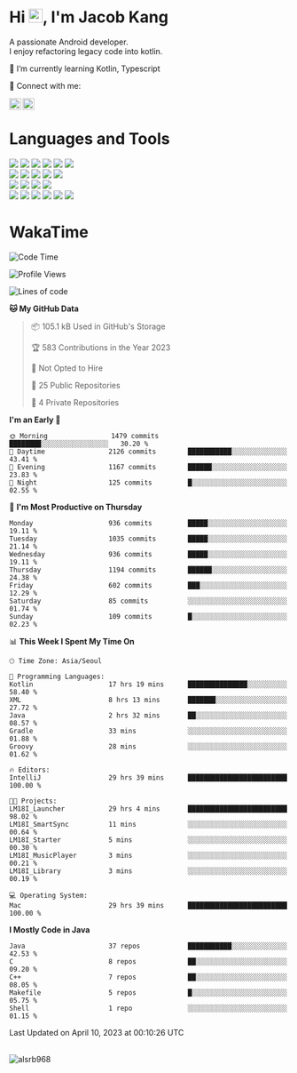 # Hi <img src="https://media.giphy.com/media/hvRJCLFzcasrR4ia7z/giphy.gif" width="25px">, I'm Jacob Kang
A passionate Android developer.
</br>
I enjoy refactoring legacy code into kotlin.

🌱 I’m currently learning Kotlin, Typescript

🤝 Connect with me:

<a href="https://www.linkedin.com/in/minkyu-kang-b7477b1b2/"><img align="left" src="https://raw.githubusercontent.com/yushi1007/yushi1007/main/images/linkedin.svg" alt="Minkyu Kang | LinkedIn" width="21px"/></a>
<a href="https://www.instagram.com/_jacob_kang/"><img align="left" src="https://raw.githubusercontent.com/yushi1007/yushi1007/main/images/instagram.svg" alt="Jacob Kang | Instagram" width="21px"/></a>

</br>

# Languages and Tools

<div align="left">
<img src="https://img.shields.io/badge/java-007396?logo=java&logoColor=white"/>
<img src="https://img.shields.io/badge/kotlin-7F52FF?logo=kotlin&logoColor=white"/>
<img src="https://img.shields.io/badge/python-3776AB?logo=python&logoColor=white"/>
<img src="https://img.shields.io/badge/bash shell-4EAA25?logo=gnubash&logoColor=white"/>
<img src="https://img.shields.io/badge/c-A8B9CC?logo=c&logoColor=white"/>
<img src="https://img.shields.io/badge/c++-00599C?logo=c%2b%2b&logoColor=white"/>
</div>
<div align="left">
<img src="https://img.shields.io/badge/git-F05032?logo=git&logoColor=white"/>
<img src="https://img.shields.io/badge/github-181717?logo=github&logoColor=white"/>
<img src="https://img.shields.io/badge/mysql-4479A1?logo=mysql&logoColor=white"/>
<img src="https://img.shields.io/badge/sqlite-003B57?logo=sqlite&logoColor=white"/>
<img src="https://img.shields.io/badge/amazon AWS-232F3E?logo=amazonaws&logoColor=white"/>
</div>
<div align="left">
<img src="https://img.shields.io/badge/android-3DDC84?logo=android&logoColor=white"/>
<img src="https://img.shields.io/badge/linux-FCC624?logo=linux&logoColor=white"/>
<img src="https://img.shields.io/badge/flask-000000?logo=flask&logoColor=white"/>
<img src="https://img.shields.io/badge/arduino-00979D?logo=arduino&logoColor=white"/>
</div>
<div align="left">
<img src="https://img.shields.io/badge/slack-4A154B?logo=slack&logoColor=white"/>
<img src="https://img.shields.io/badge/notion-000000?logo=notion&logoColor=white"/>
<img src="https://img.shields.io/badge/jira-0052CC?logo=jira&logoColor=white"/>
<img src="https://img.shields.io/badge/postman-FF6C37?logo=postman&logoColor=white"/>
<img src="https://img.shields.io/badge/intellij-000000?logo=intellijidea&logoColor=white"/>
<img src="https://img.shields.io/badge/pycharm-000000?logo=pycharm&logoColor=white"/>
</div>

# WakaTime

<!--START_SECTION:waka-->
![Code Time](http://img.shields.io/badge/Code%20Time-2%2C300%20hrs%2054%20mins-blue)

![Profile Views](http://img.shields.io/badge/Profile%20Views-0-blue)

![Lines of code](https://img.shields.io/badge/From%20Hello%20World%20I%27ve%20Written-2.2%20million%20lines%20of%20code-blue)

**🐱 My GitHub Data** 

> 📦 105.1 kB Used in GitHub's Storage 
 > 
> 🏆 583 Contributions in the Year 2023
 > 
> 🚫 Not Opted to Hire
 > 
> 📜 25 Public Repositories 
 > 
> 🔑 4 Private Repositories 
 > 
**I'm an Early 🐤** 

```text
🌞 Morning                1479 commits        ████████░░░░░░░░░░░░░░░░░   30.20 % 
🌆 Daytime                2126 commits        ███████████░░░░░░░░░░░░░░   43.41 % 
🌃 Evening                1167 commits        ██████░░░░░░░░░░░░░░░░░░░   23.83 % 
🌙 Night                  125 commits         █░░░░░░░░░░░░░░░░░░░░░░░░   02.55 % 
```
📅 **I'm Most Productive on Thursday** 

```text
Monday                   936 commits         █████░░░░░░░░░░░░░░░░░░░░   19.11 % 
Tuesday                  1035 commits        █████░░░░░░░░░░░░░░░░░░░░   21.14 % 
Wednesday                936 commits         █████░░░░░░░░░░░░░░░░░░░░   19.11 % 
Thursday                 1194 commits        ██████░░░░░░░░░░░░░░░░░░░   24.38 % 
Friday                   602 commits         ███░░░░░░░░░░░░░░░░░░░░░░   12.29 % 
Saturday                 85 commits          ░░░░░░░░░░░░░░░░░░░░░░░░░   01.74 % 
Sunday                   109 commits         █░░░░░░░░░░░░░░░░░░░░░░░░   02.23 % 
```


📊 **This Week I Spent My Time On** 

```text
🕑︎ Time Zone: Asia/Seoul

💬 Programming Languages: 
Kotlin                   17 hrs 19 mins      ███████████████░░░░░░░░░░   58.40 % 
XML                      8 hrs 13 mins       ███████░░░░░░░░░░░░░░░░░░   27.72 % 
Java                     2 hrs 32 mins       ██░░░░░░░░░░░░░░░░░░░░░░░   08.57 % 
Gradle                   33 mins             ░░░░░░░░░░░░░░░░░░░░░░░░░   01.88 % 
Groovy                   28 mins             ░░░░░░░░░░░░░░░░░░░░░░░░░   01.62 % 

🔥 Editors: 
IntelliJ                 29 hrs 39 mins      █████████████████████████   100.00 % 

🐱‍💻 Projects: 
LM18I_Launcher           29 hrs 4 mins       █████████████████████████   98.02 % 
LM18I_SmartSync          11 mins             ░░░░░░░░░░░░░░░░░░░░░░░░░   00.64 % 
LM18I_Starter            5 mins              ░░░░░░░░░░░░░░░░░░░░░░░░░   00.30 % 
LM18I_MusicPlayer        3 mins              ░░░░░░░░░░░░░░░░░░░░░░░░░   00.21 % 
LM18I_Library            3 mins              ░░░░░░░░░░░░░░░░░░░░░░░░░   00.19 % 

💻 Operating System: 
Mac                      29 hrs 39 mins      █████████████████████████   100.00 % 
```

**I Mostly Code in Java** 

```text
Java                     37 repos            ███████████░░░░░░░░░░░░░░   42.53 % 
C                        8 repos             ██░░░░░░░░░░░░░░░░░░░░░░░   09.20 % 
C++                      7 repos             ██░░░░░░░░░░░░░░░░░░░░░░░   08.05 % 
Makefile                 5 repos             █░░░░░░░░░░░░░░░░░░░░░░░░   05.75 % 
Shell                    1 repo              ░░░░░░░░░░░░░░░░░░░░░░░░░   01.15 % 
```




 Last Updated on April 10, 2023 at 00:10:26 UTC
<!--END_SECTION:waka-->

</br>

<div align="left">
<img align="left" src="https://github-readme-stats.vercel.app/api/top-langs?username=alsrb968&show_icons=true&locale=en&layout=compact&theme=dark" alt="alsrb968" />
</div>
